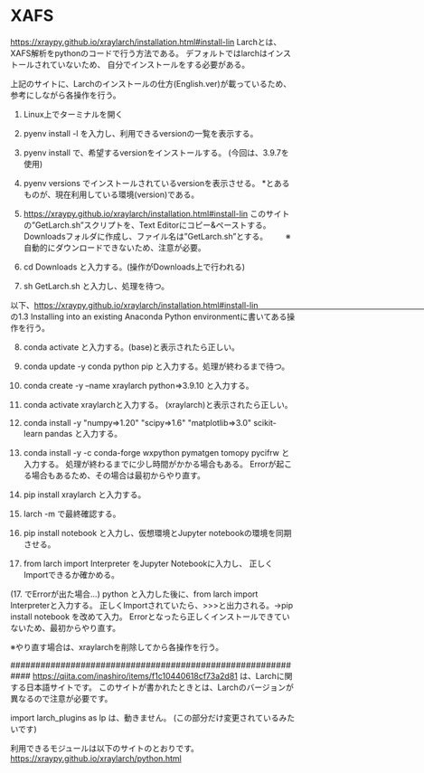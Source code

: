 # XAFS

https://xraypy.github.io/xraylarch/installation.html#install-lin
Larchとは、XAFS解析をpythonのコードで行う方法である。
デフォルトではlarchはインストールされていないため、
自分でインストールをする必要がある。

上記のサイトに、Larchのインストールの仕方(English.ver)が載っているため、
参考にしながら各操作を行う。

1. Linux上でターミナルを開く

2. pyenv install -l を入力し、利用できるversionの一覧を表示する。

3. pyenv install <version> で、希望するversionをインストールする。
    (今回は、3.9.7を使用)

4. pyenv versions でインストールされているversionを表示させる。
    *とあるものが、現在利用している環境(version)である。

5. https://xraypy.github.io/xraylarch/installation.html#install-lin
   このサイトの”GetLarch.sh”スクリプトを、Text Editorにコピー&ペーストする。
   Downloadsフォルダに作成し、ファイル名は”GetLarch.sh”とする。
　　※自動的にダウンロードできないため、注意が必要。

6. cd Downloads と入力する。(操作がDownloads上で行われる)

7. sh GetLarch.sh と入力し、処理を待つ。

以下、https://xraypy.github.io/xraylarch/installation.html#install-lin　　　　　　　　　　　　　　　　　　　　　　　　　　
の1.3 Installing into an existing Anaconda Python environmentに書いてある操作を行う。

8. conda activate と入力する。(base)と表示されたら正しい。

9. conda update -y conda python pip と入力する。処理が終わるまで待つ。

10. conda create -y –name xraylarch python=>3.9.10 と入力する。

11. conda activate xraylarchと入力する。
      (xraylarch)と表示されたら正しい。

12. conda install -y "numpy=>1.20" "scipy=>1.6" "matplotlib=>3.0" scikit-learn pandas
     と入力する。

13. conda install -y -c conda-forge wxpython pymatgen tomopy pycifrw と入力する。
     処理が終わるまでに少し時間がかかる場合もある。
      Errorが起こる場合もあるため、その場合は最初からやり直す。

14. pip install xraylarch と入力する。

15. larch -m で最終確認する。

16. pip install notebook と入力し、仮想環境とJupyter notebookの環境を同期させる。

17. from larch import Interpreter をJupyter Notebookに入力し、
     正しくImportできるか確かめる。

(17. でErrorが出た場合...)
python と入力した後に、from larch import Interpreterと入力する。
正しくImportされていたら、>>>と出力される。→pip install notebook を改めて入力。
Errorとなったら正しくインストールできていないため、最初からやり直す。

※やり直す場合は、xraylarchを削除してから各操作を行う。

############################################################
https://qiita.com/inashiro/items/f1c10440618cf73a2d81
は、Larchに関する日本語サイトです。
このサイトが書かれたときとは、Larchのバージョンが異なるので注意が必要です。

import larch_plugins as lp は、動きません。
(この部分だけ変更されているみたいです)

利用できるモジュールは以下のサイトのとおりです。
https://xraypy.github.io/xraylarch/python.html
